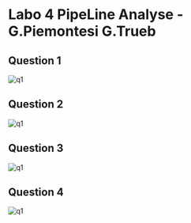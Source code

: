 # Labo 4 PipeLine Analyse - G.Piemontesi G.Trueb
## Question 1
![q1](https://github.com/truebguillaume/ARO-Labs/blob/main/4%20-%20PipeLineAnalyse/img/Q1.png)

## Question 2
![q1](https://github.com/truebguillaume/ARO-Labs/blob/main/4%20-%20PipeLineAnalyse/img/Q3.png)

## Question 3
![q1](https://github.com/truebguillaume/ARO-Labs/blob/main/4%20-%20PipeLineAnalyse/img/Q3.png)

## Question 4
![q1](https://github.com/truebguillaume/ARO-Labs/blob/main/4%20-%20PipeLineAnalyse/img/Q4.png)

